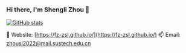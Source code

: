 ### Hi there, I'm Shengli Zhou 👋

<!--
**fz-zsl/fz-zsl** is a ✨ _special_ ✨ repository because its `README.md` (this file) appears on your GitHub profile.

Here are some ideas to get you started:

- 🔭 I’m currently working on ...
- 🌱 I’m currently learning ...
- 👯 I’m looking to collaborate on ...
- 🤔 I’m looking for help with ...
- 💬 Ask me about ...
- 📫 How to reach me: ...
- 😄 Pronouns: ...
- ⚡ Fun fact: ...
-->

[![GitHub stats](https://github-readme-stats.vercel.app/api?username=fz-zsl)](https://github.com/fz-zsl/github-readme-stats)

🔭 Website: [https://fz-zsl.github.io/](https://fz-zsl.github.io/)
📫 Email: zhousl2022@mail.sustech.edu.cn
